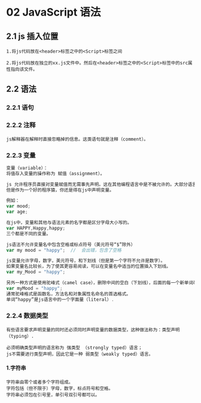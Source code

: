# 02  JavaScript 语法

## 2.1  js 插入位置

```
1.将js代码放在<header>标签之中的<Script>标签之间

2.将js代码放在独立的xx.js文件中。然后在<header>标签之中的<Script>标签中的src属性指向该文件。
```

## 2.2 语法

### 2.2.1 语句

### 2.2.2 注释

```
js解释器在解释时直接忽略掉的信息。这类语句就是注释（comment）。
```

### 2.2.3 变量

```js 
变量（variable）：
将值存入变量的操作称为 赋值（assignment）。

js 允许程序员直接对变量赋值而无需事先声明。这在其他编程语言中是不被允许的。大部分语言在使用变量之前必须先对它进行介绍，也称为声明（declare）.
但是作为一个好的程序猿，你还是得在js中声明变量。

例如：
var mood;
var age;
```

```js
在js中，变量和其他与语法元素的名字都是区分字母大小写的。
var HAPPY,Happy,happy;
三个都是不同的变量。
```

```js
js语法不允许变量名中包含空格或标点符号（美元符号“$”除外）
var my mood = "happy";  //  会出错，包含了空格
```

```js
js变量允许字母，数字，美元符号，和下划线（但是第一个字符不允许是数字）。
如果变量名比较长，为了使其更容易阅读，可以在变量名中适当的位置插入下划线。
var my_Mood = "happy";
```

```js
另外一种方式是使用驼峰式（camel case），删除中间的空白（下划线），后面的每一个新单词改用大写字母开头；
var myMood = "happy";
通常驼峰格式是函数名，方法名和对象属性名命名的首选格式。
单词“happy”是js语言中的一个字面量（literal）.
```

### 2.2.4 数据类型

```
有些语言要求声明变量的同时还必须同时声明变量的数据类型，这种做法称为：类型声明（typing）.
```

```
必须明确类型声明的语言称为 强类型 （strongly typed）语言；
js不需要进行类型声明，因此它是一种 弱类型（weakly typed）语言。
```

#### 1.字符串

```
字符串由零个或者多个字符组成。
字符包括（但不限于）字母，数字，标点符号和空格。
字符串必须包在引号里，单引号双引号都可以。
```

